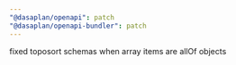 ```yaml
---
"@dasaplan/openapi": patch
"@dasaplan/openapi-bundler": patch
---
```


fixed toposort schemas when array items are allOf objects
